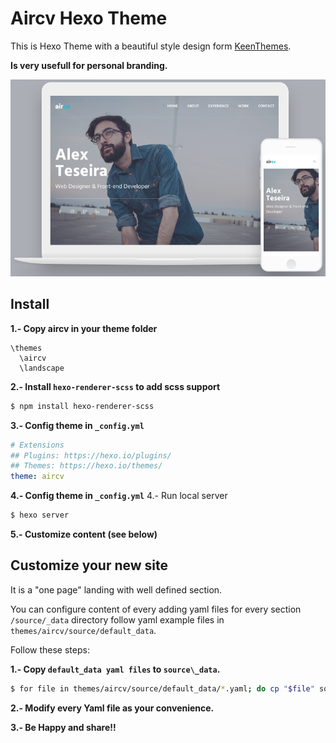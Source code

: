 # Aircv Hexo Theme

This is Hexo Theme with a beautiful style design form [KeenThemes](http://www.keenthemes.com/).

**Is very usefull for personal branding.**

![model for landing in devices](doc/aircv.png)

## Install

**1.- Copy aircv in your theme folder**
```
\themes
  \aircv
  \landscape
```

**2.- Install `hexo-renderer-scss` to add scss support**
```bash
$ npm install hexo-renderer-scss
```

**3.- Config theme in `_config.yml`**
```yaml
# Extensions
## Plugins: https://hexo.io/plugins/
## Themes: https://hexo.io/themes/
theme: aircv
```

**4.- Config theme in `_config.yml`**
4.- Run local server
```bash
$ hexo server
```
**5.- Customize content (see below)**


## Customize your new site

It is  a "one page" landing with well defined section.

You can configure content of every adding yaml files for every section `/source/_data` directory follow yaml example files in `themes/aircv/source/default_data`.

Follow these steps:

**1.- Copy `default_data yaml files` to `source\_data`.**

```bash
$ for file in themes/aircv/source/default_data/*.yaml; do cp "$file" source/_data ;done
```

**2.- Modify every Yaml file as your convenience.**

**3.- Be Happy and share!!**

